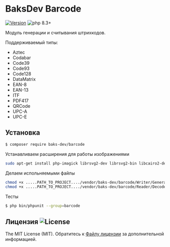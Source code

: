 # BaksDev Barcode

[![Version](https://img.shields.io/badge/version-7.1.3-blue)](https://github.com/baks-dev/barcode/releases)
![php 8.3+](https://img.shields.io/badge/php-min%208.3-red.svg)

Модуль генерации и считывания штрихкодов.

Поддерживаемый типы:

* Aztec
* Codabar
* Code39
* Code93
* Code128
* DataMatrix
* EAN-8
* EAN-13
* ITF
* PDF417
* QRCode
* UPC-A
* UPC-E

## Установка

``` bash
$ composer require baks-dev/barcode
```

Устанавливаем расширения для работы изображениями

``` bash
sudo apt-get install php-imagick librsvg2-dev librsvg2-bin libcairo2-dev
```

Делаем испольняемыми файлы

``` bash
chmod +x .....PATH_TO_PROJECT..../vendor/baks-dev/barcode/Writer/Generate
chmod +x .....PATH_TO_PROJECT..../vendor/baks-dev/barcode/Reader/Decode
```

Тесты

``` bash
$ php bin/phpunit --group=barcode
```

## Лицензия ![License](https://img.shields.io/badge/MIT-green)

The MIT License (MIT). Обратитесь к [Файлу лицензии](LICENSE.md) за дополнительной информацией.

